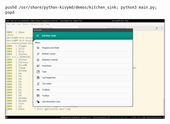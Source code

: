 
```
pushd /usr/share/python-kivymd/demos/kitchen_sink; python3 main.py; popd
```

![screenshot](screenshot.png)
